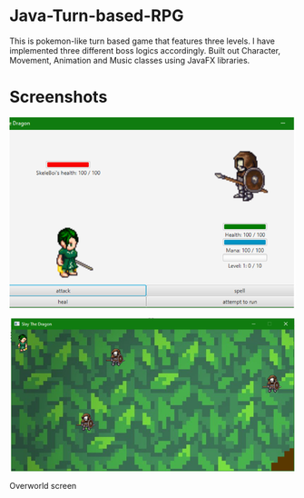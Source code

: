 # Java-Turn-based-RPG
This is pokemon-like turn based game that features three levels. I have implemented three different boss logics accordingly. 
Built out Character, Movement, Animation and Music classes using JavaFX libraries.
# Screenshots
![Battle screen](assets/img/screenshot1.PNG)



![Screenshot](assets/img/screenshot2.PNG)


Overworld screen

